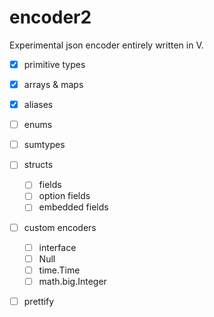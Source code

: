# encoder2

Experimental json encoder entirely written in V. 

- [x] primitive types
- [x] arrays & maps
- [x] aliases
- [ ] enums
- [ ] sumtypes
- [ ] structs
	- [ ] fields
	- [ ] option fields
	- [ ] embedded fields
- [ ] custom encoders
	- [ ] interface
	- [ ] Null
	- [ ] time.Time
	- [ ] math.big.Integer
- [ ] prettify

